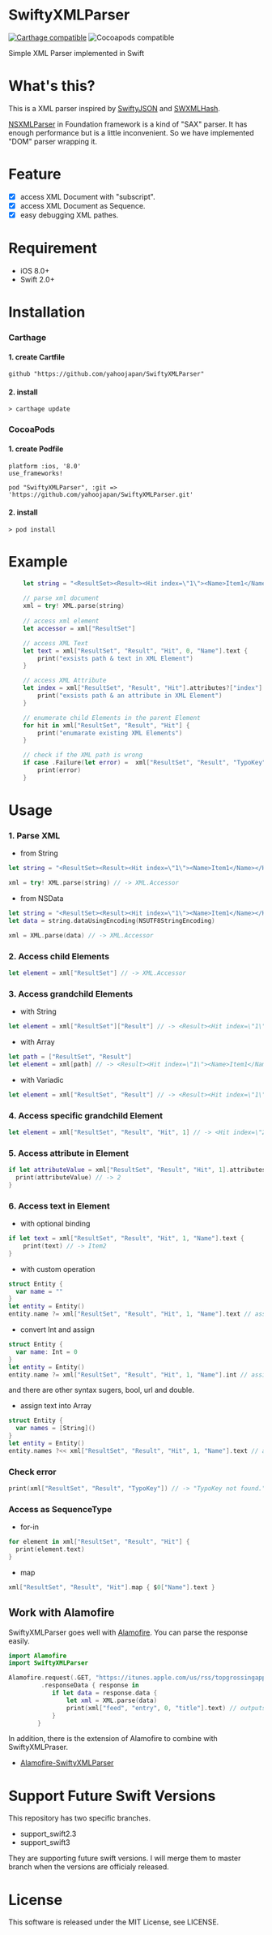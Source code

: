 # SwiftyXMLParser
[![Carthage compatible](https://img.shields.io/badge/Carthage-compatible-4BC51D.svg?style=flat)](https://github.com/Carthage/Carthage) ![Cocoapods compatible](https://cocoapod-badges.herokuapp.com/v/SwiftyXMLParser/badge.png)


Simple XML Parser implemented in Swift

# What's this?
This is a XML parser inspired by [SwiftyJSON](https://github.com/SwiftyJSON/SwiftyJSON) and  [SWXMLHash](https://github.com/drmohundro/SWXMLHash).

[NSXMLParser](https://developer.apple.com/library/mac/documentation/Cocoa/Reference/Foundation/Classes/NSXMLParser_Class/) in Foundation framework is a kind of "SAX" parser. It has enough performance but is a little inconvenient. So we have implemented "DOM" parser wrapping it. 

# Feature
- [x] access XML Document with "subscript".
- [x] access XML Document as Sequence.
- [x] easy debugging XML pathes.

# Requirement
+ iOS 8.0+
+ Swift 2.0+

# Installation

### Carthage
#### 1. create Cartfile

```ruby:Cartfile
github "https://github.com/yahoojapan/SwiftyXMLParser"

```
#### 2. install
```
> carthage update
```

### CocoaPods
#### 1. create Podfile
```ruby:Podfile
platform :ios, '8.0'
use_frameworks!

pod "SwiftyXMLParser", :git => 'https://github.com/yahoojapan/SwiftyXMLParser.git'
```

#### 2. install
```
> pod install
```

# Example

```swift
    let string = "<ResultSet><Result><Hit index=\"1\"><Name>Item1</Name></Hit><Hit index=\"2\"><Name>Item2</Name></Hit></Result></ResultSet>"
    
    // parse xml document
    xml = try! XML.parse(string) 
    
    // access xml element
    let accessor = xml["ResultSet"] 

    // access XML Text
    let text = xml["ResultSet", "Result", "Hit", 0, "Name"].text {
        print("exsists path & text in XML Element")
    }

    // access XML Attribute
    let index = xml["ResultSet", "Result", "Hit"].attributes?["index"] {
        print("exsists path & an attribute in XML Element")
    }

    // enumerate child Elements in the parent Element
    for hit in xml["ResultSet", "Result", "Hit"] {
        print("enumarate existing XML Elements")
    }

    // check if the XML path is wrong
    if case .Failure(let error) =  xml["ResultSet", "Result", "TypoKey"] {
        print(error)
    }
```

# Usage
### 1. Parse XML
+ from String
```swift
let string = "<ResultSet><Result><Hit index=\"1\"><Name>Item1</Name></Hit><Hit index=\"2\"><Name>Item2</Name></Hit></Result></ResultSet>"

xml = try! XML.parse(string) // -> XML.Accessor
```
+ from NSData
```swift
let string = "<ResultSet><Result><Hit index=\"1\"><Name>Item1</Name></Hit><Hit index=\"2\"><Name>Item2</Name></Hit></Result></ResultSet>"
let data = string.dataUsingEncoding(NSUTF8StringEncoding)

xml = XML.parse(data) // -> XML.Accessor
```

### 2. Access child Elements
```swift
let element = xml["ResultSet"] // -> XML.Accessor
```

### 3. Access grandchild Elements
+ with String
```swift
let element = xml["ResultSet"]["Result"] // -> <Result><Hit index=\"1\"><Name>Item1</Name></Hit><Hit index=\"2\"><Name>Item2</Name></Hit></Result>
```
+ with Array
```swift
let path = ["ResultSet", "Result"]
let element = xml[path] // -> <Result><Hit index=\"1\"><Name>Item1</Name></Hit><Hit index=\"2\"><Name>Item2</Name></Hit></Result>
```
+ with Variadic
```swift
let element = xml["ResultSet", "Result"] // -> <Result><Hit index=\"1\"><Name>Item1</Name></Hit><Hit index=\"2\"><Name>Item2</Name></Hit></Result>
```
### 4. Access specific grandchild Element
```swift
let element = xml["ResultSet", "Result", "Hit", 1] // -> <Hit index=\"2\"><Name>Item2</Name></Hit>
```
### 5. Access attribute in Element
```swift
if let attributeValue = xml["ResultSet", "Result", "Hit", 1].attributes?["index"] {
  print(attributeValue) // -> 2
}
```
### 6. Access text in Element
+ with optional binding
```swift
if let text = xml["ResultSet", "Result", "Hit", 1, "Name"].text {
    print(text) // -> Item2
} 
```
+ with custom operation
```swift
struct Entity {
  var name = ""
}
let entity = Entity()
entity.name ?= xml["ResultSet", "Result", "Hit", 1, "Name"].text // assign if it has text
```
+ convert Int and assign
```swift
struct Entity {
  var name: Int = 0
}
let entity = Entity()
entity.name ?= xml["ResultSet", "Result", "Hit", 1, "Name"].int // assign if it has Int
```
and there are other syntax sugers, bool, url and double.
+ assign text into Array
```swift
struct Entity {
  var names = [String]()
}
let entity = Entity()
entity.names ?<< xml["ResultSet", "Result", "Hit", 1, "Name"].text // assign if it has text
```
### Check error
```swift
print(xml["ResultSet", "Result", "TypoKey"]) // -> "TypoKey not found."
```

### Access as SequenceType
+ for-in
```swift
for element in xml["ResultSet", "Result", "Hit"] {
  print(element.text)
}
```
+ map
```swift
xml["ResultSet", "Result", "Hit"].map { $0["Name"].text }
```

## Work with Alamofire
SwiftyXMLParser goes well with [Alamofire](https://github.com/Alamofire/Alamofire). You can parse the response easily.

```swift
import Alamofire
import SwiftyXMLParser

Alamofire.request(.GET, "https://itunes.apple.com/us/rss/topgrossingapplications/limit=10/xml")
         .responseData { response in
            if let data = response.data {
                let xml = XML.parse(data)
                print(xml["feed", "entry", 0, "title"].text) // outputs the top title of iTunes app raning.
            }
        }
```

In addition, there is the extension of Alamofire to combine with SwiftyXMLPraser. 

* [Alamofire-SwiftyXMLParser](https://github.com/kazuhiro4949/Alamofire-SwiftyXMLParser)

# Support Future Swift Versions

This repository has two specific branches.

+ support_swift2.3
+ support_swift3

They are supporting future swift versions. I will merge them to master branch when the versions are officialy released.

# License

This software is released under the MIT License, see LICENSE.
